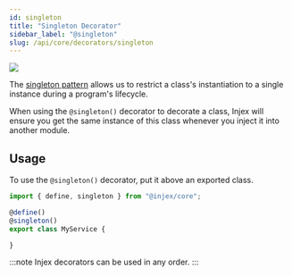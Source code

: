 ```yaml
---
id: singleton
title: "Singleton Decorator"
sidebar_label: "@singleton"
slug: /api/core/decorators/singleton
---
```


<img class="decorator-badge" src="https://img.shields.io/badge/Type-Class%20Decorator-blue?style=for-the-badge" />

The [singleton pattern](https://en.wikipedia.org/wiki/Singleton_pattern) allows us to restrict a class's instantiation to a single instance during a program's lifecycle.

When using the `@singleton()` decorator to decorate a class, Injex will ensure you get the same instance of this class whenever you inject it into another module.

## Usage

To use the `@singleton()` decorator, put it above an exported class.

```ts {4}
import { define, singleton } from "@injex/core";

@define()
@singleton()
export class MyService {

}
```

:::note
Injex decorators can be used in any order.
:::